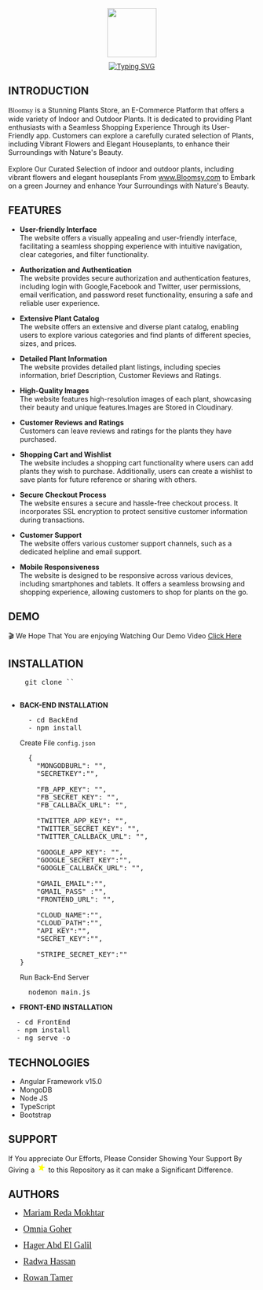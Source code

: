 <!DOCTYPE html>
<html>
 <head>
  <link rel="preconnect" href="https://fonts.googleapis.com">
  <link rel="preconnect" href="https://fonts.gstatic.com" crossorigin>
  <link href="https://fonts.googleapis.com/css2?family=Dancing+Script:wght@700&display=swap" rel="stylesheet">
 </head>
 <body>
  <div style="display:flex;align-items:center;justify-content:center;flex-direction:column;gap:10px;margin-bottom:10px">
    <img src="./FrontEnd/src/assets/images/animate.gif" width="100px" />
    <a href="https://git.io/typing-svg"><img src="https://readme-typing-svg.demolab.com?font=Dancing+Script&weight=700&size=30&pause=1000&color=749D77&center=true&vCenter=true&width=435&lines=Bloomsy+;A+Stunning+Plants+Store" alt="Typing SVG" /></a>
  </div>

## <b> INTRODUCTION </b>

<span style="font-family: 'Dancing Script', cursive;font-weight:'bolder';font-size:'18px'">Bloomsy</span> is a Stunning Plants Store, an E-Commerce Platform that offers a wide variety of Indoor and Outdoor Plants. It is dedicated to providing Plant enthusiasts with a Seamless Shopping Experience Through its User-Friendly app. Customers can explore a carefully curated selection of Plants, including Vibrant Flowers and Elegant Houseplants, to enhance their Surroundings with Nature's Beauty. </br></br>
Explore Our Curated Selection of indoor and outdoor plants, including vibrant flowers and elegant houseplants
From <a href="https://bloomsy-168d4.web.app/" style="text-decoration:none;color:#749d77;font-family:'Dancing Script';font-size:'16px'">www.Bloomsy.com</a> to Embark on a green Journey and enhance Your Surroundings with Nature's Beauty.

## <b> FEATURES </b>

- <b>User-friendly Interface</b><br>
  The website offers a visually appealing and user-friendly interface, facilitating a seamless shopping experience with intuitive navigation, clear categories, and filter functionality.

- <b>Authorization and Authentication</b><br>
  The website provides secure authorization and authentication features, including login with Google,Facebook and Twitter, user permissions, email verification, and password reset functionality, ensuring a safe and reliable user experience.

- <b>Extensive Plant Catalog</b><br>
  The website offers an extensive and diverse plant catalog, enabling users to explore various categories and find plants of different species, sizes, and prices.

- <b>Detailed Plant Information</b><br>
  The website provides detailed plant listings, including species information, brief Description, Customer Reviews and Ratings.

- <b>High-Quality Images</b><br>
  The website features high-resolution images of each plant, showcasing their beauty and unique features.Images are Stored in Cloudinary.

- <b>Customer Reviews and Ratings</b><br>
  Customers can leave reviews and ratings for the plants they have purchased.

- <b>Shopping Cart and Wishlist</b><br>
  The website includes a shopping cart functionality where users can add plants they wish to purchase. Additionally, users can create a wishlist to save plants for future reference or sharing with others.

- <b>Secure Checkout Process</b><br>
  The website ensures a secure and hassle-free checkout process. It incorporates SSL encryption to protect sensitive customer information during transactions.

- <b>Customer Support</b><br>
  The website offers various customer support channels, such as a dedicated helpline and email support.

- <b>Mobile Responsiveness</b><br>
  The website is designed to be responsive across various devices, including smartphones and tablets. It offers a seamless browsing and shopping experience, allowing customers to shop for plants on the go.

## <b> DEMO </b>

🎬
We Hope That You are enjoying Watching Our Demo Video
[Click Here]()

## <b> INSTALLATION </b>

  <pre>
    git clone ``
  </pre>

- <b> BACK-END INSTALLATION </b>
  <pre>
    - cd BackEnd
    - npm install
  </pre>

  Create File `config.json`
  <pre>
    {
      "MONGODBURL": "",
      "SECRETKEY":"",
  
      "FB_APP_KEY": "",
      "FB_SECRET_KEY": "",
      "FB_CALLBACK_URL": "",
  
      "TWITTER_APP_KEY": "",
      "TWITTER_SECRET_KEY": "",
      "TWITTER_CALLBACK_URL": "",
  
      "GOOGLE_APP_KEY": "",
      "GOOGLE_SECRET_KEY":"",
      "GOOGLE_CALLBACK_URL": "",
  
      "GMAIL_EMAIL":"",
      "GMAIL_PASS" :"",
      "FRONTEND_URL": "",
  
      "CLOUD_NAME":"",
      "CLOUD_PATH":"",
      "API_KEY":"",
      "SECRET_KEY":"",
  
      "STRIPE_SECRET_KEY":""
  }
  </pre>
  Run Back-End Server
  <pre>
    nodemon main.js
  </pre>

- <b> FRONT-END INSTALLATION </b>
<pre>
  - cd FrontEnd
  - npm install
  - ng serve -o
</pre>

## <b> TECHNOLOGIES </b>

- Angular Framework v15.0
- MongoDB
- Node JS
- TypeScript
- Bootstrap

## <b> SUPPORT </b>

If You appreciate Our Efforts, Please Consider Showing Your Support By Giving a
<svg xmlns="http://www.w3.org/2000/svg" viewBox="0 0 24 24" width="20px" height="20px" style="align-items:center">
<path fill="yellow" d="M12 2.6l2.116 6.485h6.837l-5.522 4.013 2.597 6.313L12 17.199l-6.028 3.198 2.597-6.313L3.047 9.085h6.837L12 2.6z">
<animateTransform attributeName="transform" attributeType="XML" type="rotate" from="0 12 12" to="360 12 12" dur="1s" repeatCount="indefinite"/>
</path>
</svg> to this Repository as it can make a Significant Difference.

## <b> AUTHORS </b>

  <div style="font-family:'Dancing Script',cursive;font-size:18px;line-height:15px;margin-top:10px">

- [Mariam Reda Mokhtar](https://github.com/Mariam-Mokhtar)
- [Omnia Goher](https://github.com/Omnia-Goher)
- [Hager Abd El Galil](https://github.com/Hager-Abd-El-Galil)
- [Radwa Hassan](https://github.com/RadwaHassan99)
- [Rowan Tamer](https://github.com/rowantamer)

  </div>
</body>
</html>
